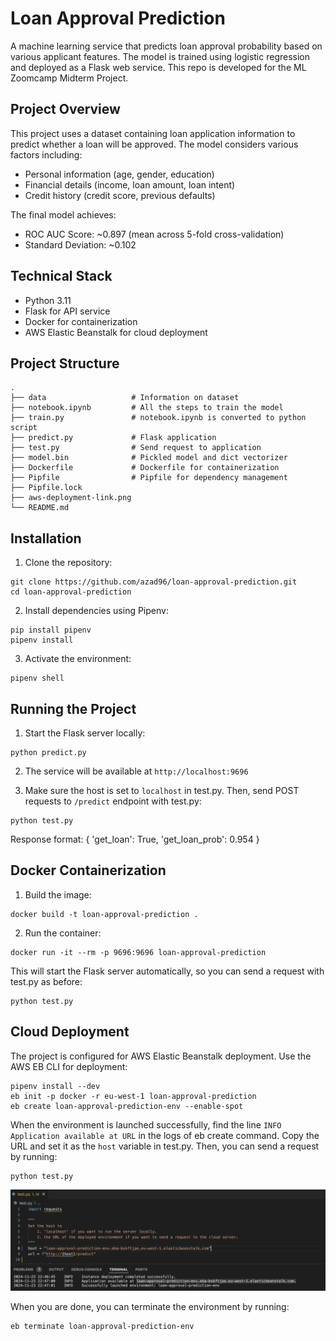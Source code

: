 # Loan Approval Prediction

A machine learning service that predicts loan approval probability based on various applicant features. The model is trained using logistic regression and deployed as a Flask web service. This repo is developed for the ML Zoomcamp Midterm Project.

## Project Overview

This project uses a dataset containing loan application information to predict whether a loan will be approved. The model considers various factors including:

- Personal information (age, gender, education)
- Financial details (income, loan amount, loan intent)
- Credit history (credit score, previous defaults)

The final model achieves:
- ROC AUC Score: ~0.897 (mean across 5-fold cross-validation)
- Standard Deviation: ~0.102

## Technical Stack

- Python 3.11
- Flask for API service
- Docker for containerization
- AWS Elastic Beanstalk for cloud deployment

## Project Structure

```
.
├── data                   # Information on dataset
├── notebook.ipynb         # All the steps to train the model
├── train.py               # notebook.ipynb is converted to python script
├── predict.py             # Flask application
├── test.py                # Send request to application
├── model.bin              # Pickled model and dict vectorizer
├── Dockerfile             # Dockerfile for containerization
├── Pipfile                # Pipfile for dependency management
├── Pipfile.lock     
├── aws-deployment-link.png
└── README.md
```

## Installation

1. Clone the repository:
~~~
git clone https://github.com/azad96/loan-approval-prediction.git
cd loan-approval-prediction
~~~

2. Install dependencies using Pipenv:
~~~
pip install pipenv
pipenv install
~~~

3. Activate the environment:
~~~
pipenv shell
~~~

## Running the Project

1. Start the Flask server locally:
~~~
python predict.py
~~~

2. The service will be available at `http://localhost:9696`

3. Make sure the host is set to `localhost` in test.py. Then, send POST requests to `/predict` endpoint with test.py:
~~~
python test.py
~~~

Response format:
{
'get_loan': True, 
'get_loan_prob': 0.954
}

## Docker Containerization

1. Build the image:
~~~
docker build -t loan-approval-prediction .
~~~

2. Run the container:
~~~
docker run -it --rm -p 9696:9696 loan-approval-prediction
~~~
This will start the Flask server automatically, so you can send a request with test.py as before:
~~~
python test.py
~~~

## Cloud Deployment

The project is configured for AWS Elastic Beanstalk deployment. Use the AWS EB CLI for deployment:
~~~
pipenv install --dev
eb init -p docker -r eu-west-1 loan-approval-prediction
eb create loan-approval-prediction-env --enable-spot
~~~
When the environment is launched successfully, find the line `INFO Application available at URL` in the logs of eb create command.
Copy the URL and set it as the `host` variable in test.py. Then, you can send a request by running:
~~~
python test.py
~~~
![URL of the application](aws-deployment-link.png)

When you are done, you can terminate the environment by running:
~~~
eb terminate loan-approval-prediction-env
~~~
